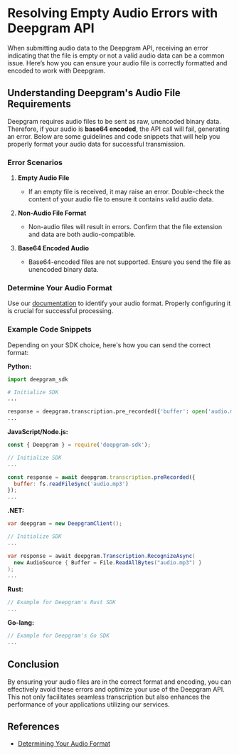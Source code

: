 # Resolving Empty Audio Errors with Deepgram API

When submitting audio data to the Deepgram API, receiving an error indicating that the file is empty or not a valid audio data can be a common issue. Here’s how you can ensure your audio file is correctly formatted and encoded to work with Deepgram.

## Understanding Deepgram's Audio File Requirements

Deepgram requires audio files to be sent as raw, unencoded binary data. Therefore, if your audio is **base64 encoded**, the API call will fail, generating an error. Below are some guidelines and code snippets that will help you properly format your audio data for successful transmission.

### Error Scenarios

1. **Empty Audio File** 
   - If an empty file is received, it may raise an error. Double-check the content of your audio file to ensure it contains valid audio data.

2. **Non-Audio File Format**
   - Non-audio files will result in errors. Confirm that the file extension and data are both audio-compatible.

3. **Base64 Encoded Audio**
   - Base64-encoded files are not supported. Ensure you send the file as unencoded binary data.

### Determine Your Audio Format

Use our [documentation](https://developers.deepgram.com/docs/determining-your-audio-format-for-live-streaming-audio#determining-your-audio-format) to identify your audio format. Properly configuring it is crucial for successful processing.

### Example Code Snippets

Depending on your SDK choice, here's how you can send the correct format:

**Python:**
```python
import deepgram_sdk

# Initialize SDK
...

response = deepgram.transcription.pre_recorded({'buffer': open('audio.mp3', 'rb')})
...
```

**JavaScript/Node.js:**
```javascript
const { Deepgram } = require('deepgram-sdk');

// Initialize SDK
...

const response = await deepgram.transcription.preRecorded({
  buffer: fs.readFileSync('audio.mp3')
});
...
```

**.NET:**
```csharp
var deepgram = new DeepgramClient();

// Initialize SDK
...

var response = await deepgram.Transcription.RecognizeAsync(
  new AudioSource { Buffer = File.ReadAllBytes("audio.mp3") }
);
...
```

**Rust:**
```rust
// Example for Deepgram's Rust SDK
...
```

**Go-lang:**
```go
// Example for Deepgram's Go SDK
...
```

## Conclusion

By ensuring your audio files are in the correct format and encoding, you can effectively avoid these errors and optimize your use of the Deepgram API. This not only facilitates seamless transcription but also enhances the performance of your applications utilizing our services.

## References

- [Determining Your Audio Format](https://developers.deepgram.com/docs/determining-your-audio-format-for-live-streaming-audio#determining-your-audio-format)